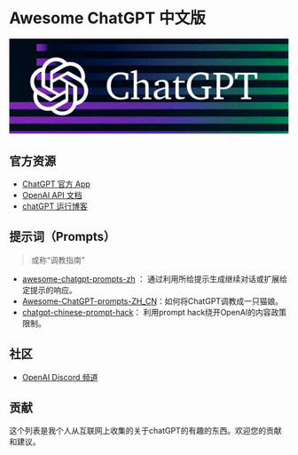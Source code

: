 # Awesome ChatGPT 中文版

![ChatGPT](./chatgpt-header.png)

## 官方资源

- [ChatGPT 官方 App](https://chat.openai.com)
- [OpenAI API 文档](https://beta.openai.com/docs)
- [chatGPT 运行博客](https://openai.com/blog/chatgpt/)

## 提示词（Prompts）

>或称“调教指南”

-  [awesome-chatgpt-prompts-zh](https://github.com/PlexPt/awesome-chatgpt-prompts-zh) ： 通过利用所给提示生成继续对话或扩展给定提示的响应。 
- [Awesome-ChatGPT-prompts-ZH_CN](https://github.com/L1Xu4n/Awesome-ChatGPT-prompts-ZH_CN)：如何将ChatGPT调教成一只猫娘。
-  [chatgpt-chinese-prompt-hack](https://github.com/golfzert/chatgpt-chinese-prompt-hack)： 利用prompt hack绕开OpenAI的内容政策限制。

## 社区

- [OpenAI Discord 频道](https://discord.com/invite/openai)

## 贡献

这个列表是我个人从互联网上收集的关于chatGPT的有趣的东西。欢迎您的贡献和建议。